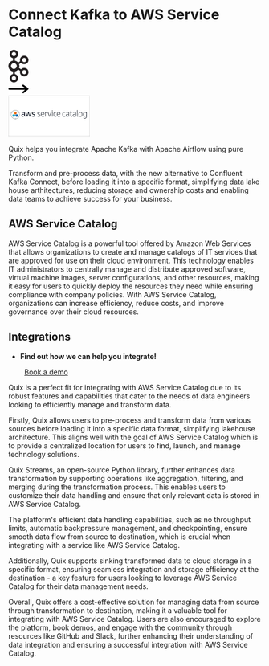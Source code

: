 # Connect Kafka to AWS Service Catalog

<div class="connect-images cards blog-grid-card" markdown>
<div>
<img src="../images/kafka_logo.png" width="40px" />
</div>
<div>
<img src="../images/arrow.svg" width="40px" />
</div>
<div>
<img src="./images/aws-service-catalog_1.jpg" />
</div>
</div>

Quix helps you integrate Apache Kafka with Apache Airflow using pure Python.

Transform and pre-process data, with the new alternative to Confluent Kafka Connect, before loading it into a specific format, simplifying data lake house arthitectures, reducing storage and ownership costs and enabling data teams to achieve success for your business.

## AWS Service Catalog

AWS Service Catalog is a powerful tool offered by Amazon Web Services that allows organizations to create and manage catalogs of IT services that are approved for use on their cloud environment. This technology enables IT administrators to centrally manage and distribute approved software, virtual machine images, server configurations, and other resources, making it easy for users to quickly deploy the resources they need while ensuring compliance with company policies. With AWS Service Catalog, organizations can increase efficiency, reduce costs, and improve governance over their cloud resources.

## Integrations

<div class="grid cards" markdown>

- __Find out how we can help you integrate!__

    <a class="md-button md-button--primary" href="https://share.hsforms.com/1iW0TmZzKQMChk0lxd_tGiw4yjw2?__hstc=175542013.2303933fbd746c0ac86d9ccbe9bc9100.1728383268831.1729603416735.1729620918855.31&__hssc=175542013.1.1729620918855&__hsfp=2132701734" target="_blank" style="margin:.5rem;">Book a demo</a>

</div>


Quix is a perfect fit for integrating with AWS Service Catalog due to its robust features and capabilities that cater to the needs of data engineers looking to efficiently manage and transform data. 

Firstly, Quix allows users to pre-process and transform data from various sources before loading it into a specific data format, simplifying lakehouse architecture. This aligns well with the goal of AWS Service Catalog which is to provide a centralized location for users to find, launch, and manage technology solutions.

Quix Streams, an open-source Python library, further enhances data transformation by supporting operations like aggregation, filtering, and merging during the transformation process. This enables users to customize their data handling and ensure that only relevant data is stored in AWS Service Catalog.

The platform's efficient data handling capabilities, such as no throughput limits, automatic backpressure management, and checkpointing, ensure smooth data flow from source to destination, which is crucial when integrating with a service like AWS Service Catalog.

Additionally, Quix supports sinking transformed data to cloud storage in a specific format, ensuring seamless integration and storage efficiency at the destination - a key feature for users looking to leverage AWS Service Catalog for their data management needs.

Overall, Quix offers a cost-effective solution for managing data from source through transformation to destination, making it a valuable tool for integrating with AWS Service Catalog. Users are also encouraged to explore the platform, book demos, and engage with the community through resources like GitHub and Slack, further enhancing their understanding of data integration and ensuring a successful integration with AWS Service Catalog.

